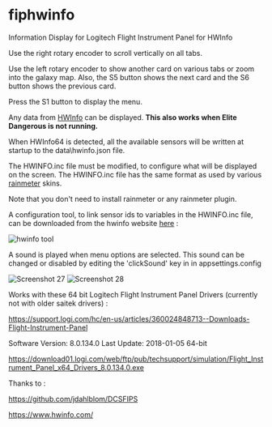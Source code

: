 # fiphwinfo
Information Display for Logitech Flight Instrument Panel for HWInfo

Use the right rotary encoder to scroll vertically on all tabs.

Use the left rotary encoder to show another card on various tabs or zoom into the galaxy map.
Also, the S5 button shows the next card and the S6 button shows the previous card.

Press the S1 button to display the menu.

Any data from [HWInfo](https://www.hwinfo.com) can be displayed. **This also works when Elite Dangerous is not running.**

When HWInfo64 is detected, all the available sensors will be written at startup to the data\hwinfo.json file.

The HWINFO.inc file must be modified, to configure what will be displayed on the screen.
The HWINFO.inc file has the same format as used by various [rainmeter](https://www.deviantart.com/pul53dr1v3r/art/Rainformer-2-9-3-HWiNFO-Edition-Rainmeter-789616481) skins.

Note that you don't need to install rainmeter or any rainmeter plugin.

A configuration tool, to link sensor ids to variables in the HWINFO.inc file, can be downloaded from the hwinfo website [here](https://www.hwinfo.com/beta/HWiNFOSharedMemoryViewer.exe.7z) :

![hwinfo tool](https://i.imgur.com/Px6jvw4.png)


A sound is played when menu options are selected.
This sound can be changed or disabled by editing the 'clickSound' key in in appsettings.config

![Screenshot 27](https://i.imgur.com/oXVakhB.png)
![Screenshot 28](https://i.imgur.com/zR9ye3a.png)

Works with these 64 bit Logitech Flight Instrument Panel Drivers (currently not with older saitek drivers) :

https://support.logi.com/hc/en-us/articles/360024848713--Downloads-Flight-Instrument-Panel

Software Version: 8.0.134.0
Last Update: 2018-01-05
64-bit

https://download01.logi.com/web/ftp/pub/techsupport/simulation/Flight_Instrument_Panel_x64_Drivers_8.0.134.0.exe

Thanks to :

https://github.com/jdahlblom/DCSFIPS

https://www.hwinfo.com/

